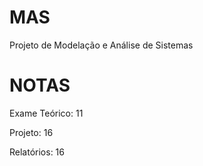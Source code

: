 # MAS
Projeto de Modelação e Análise de Sistemas

# NOTAS
Exame Teórico: 11


Projeto: 16

Relatórios: 16
